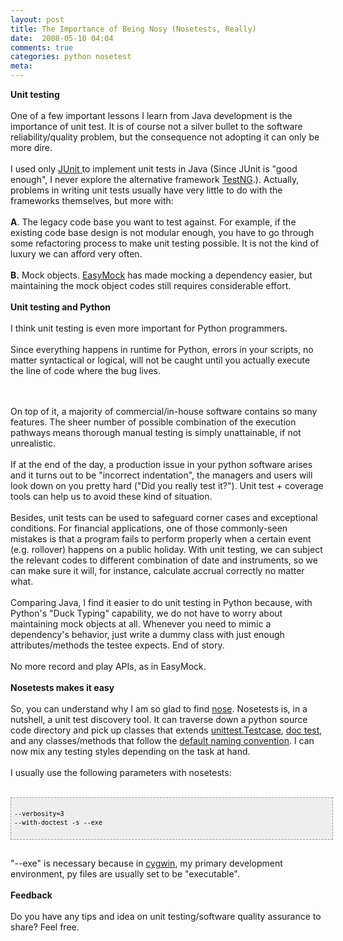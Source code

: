```yaml
---
layout: post
title: The Importance of Being Nosy (Nosetests, Really)
date:  2008-05-10 04:04
comments: true
categories: python nosetest
meta: 
---
```

<span style="font-weight: bold;">Unit testing </span><br /><br />One of a few important lessons I learn from Java development is the importance of unit test. It is of course not a silver bullet to the software reliability/quality problem, but the consequence not adopting it can only be more dire.<br /><br />I used only <a href="http://www.junit.org/">JUnit </a>to implement unit tests in Java (Since JUnit is "good enough", I never explore the alternative framework <a href="http://testng.org/doc/index.html">TestNG</a>.). Actually, problems in writing unit tests usually have very little to do with the frameworks themselves, but more with:<br /><br /><span style="font-weight: bold;">A</span>. The legacy code base you want to test against. For example, if the existing code base design is not modular enough, you have to go through some refactoring process to make unit testing possible. It is not the kind of luxury we can afford very often.<br /><br /><span style="font-weight: bold;">B.</span> Mock objects. <a href="http://www.easymock.org/">EasyMock</a> has made mocking a dependency easier, but maintaining the mock object codes still requires considerable effort.<br /><br /><span style="font-weight: bold;">Unit testing and Python</span><br /><br />I think unit testing is even more important for Python programmers.<br /><br />Since everything happens in runtime for Python, errors in your scripts, no matter syntactical or logical, will not be caught until you actually execute the line of code where the bug lives.

<br/><br/>
On top of it, a majority of commercial/in-house software contains so many features. The sheer number of possible combination of the execution pathways means thorough manual testing is simply unattainable, if not unrealistic.<br /><br />If at the end of the day, a production issue in your python software arises and it turns out to be "incorrect indentation", the managers and users will look down on you pretty hard ("Did you really test it?"). Unit test + coverage tools can help us to avoid these kind of situation.<br /><br />Besides, unit tests can be used to safeguard corner cases and exceptional conditions. For financial applications, one of those commonly-seen mistakes is that a program fails to perform properly when a certain event (e.g. rollover) happens on a public holiday. With unit testing, we can subject the relevant codes to different combination of date and instruments, so we can make sure it will, for instance, calculate accrual correctly no matter what.<br /><br />Comparing Java, I find it easier to do unit testing in Python because, with Python's "Duck Typing" capability, we do not have to worry about maintaining mock objects at all. Whenever you need to mimic a dependency's behavior, just write a dummy class with just enough attributes/methods the testee expects. End of story.<br /><br />No more record and play APIs, as in EasyMock.<br /><br /><span style="font-weight: bold;">Nosetests makes it easy </span><br /><br />
So, you can understand why I am so glad to find <a href="http://www.somethingaboutorange.com/mrl/projects/nose/">nose</a>. Nosetests is, in a nutshell, a unit test discovery tool. It can traverse down a python source code directory and pick up classes that extends <a href="http://docs.python.org/lib/testcase-objects.html">unittest.Testcase</a>, <a href="http://docs.python.org/lib/module-doctest.html">doc test</a>, and any classes/methods that follow the <a href="http://www.somethingaboutorange.com/mrl/projects/nose/#writing-tests">default naming convention</a>. I can now mix any testing styles depending on the task at hand.<br /><br />I usually use the following parameters with nosetests:<br /><br /><pre style="border: 1px dashed rgb(153, 153, 153); padding: 5px; overflow: auto; font-family: Andale Mono,Lucida Console,Monaco,fixed,monospace; color: rgb(0, 0, 0); background-color: rgb(238, 238, 238); font-size: 12px; line-height: 14px; width: 100%;"><code><br />--verbosity=3 --with-doctest -s --exe<br /><br /></code></pre><br />"--exe" is necessary because in <a href="http://www.cygwin.com/">cygwin</a>, my primary development environment, py files are usually set to be "executable".<br /><br /><span style="font-weight: bold;">Feedback</span><br /><br />Do you have any tips and idea on unit testing/software quality assurance to share? Feel free.<br /><br />

